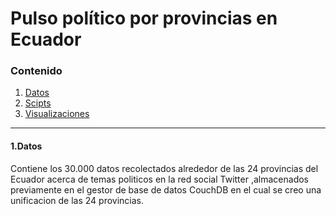 # Pulso político por provincias en Ecuador
### Contenido
1. [Datos](https://github.com/JoseLuisColcha/Proyecto-Final-Data-Lake/tree/main/2.Pulso%20politico%20por%20provincias/Datos)
1. [Scipts](https://github.com/JoseLuisColcha/Proyecto-Final-Data-Lake/tree/main/2.Pulso%20politico%20por%20provincias/Scripts)
1. [Visualizaciones](https://github.com/JoseLuisColcha/Proyecto-Final-Data-Lake/tree/main/2.Pulso%20politico%20por%20provincias/Visualizaciones)

***
 #### 1.Datos
 Contiene los 30.000 datos recolectados alrededor de las 24 provincias del Ecuador acerca de temas politicos en la red social Twitter ,almacenados previamente en el gestor de base de datos CouchDB en el cual se creo una unificacion de las 24 provincias.
 
